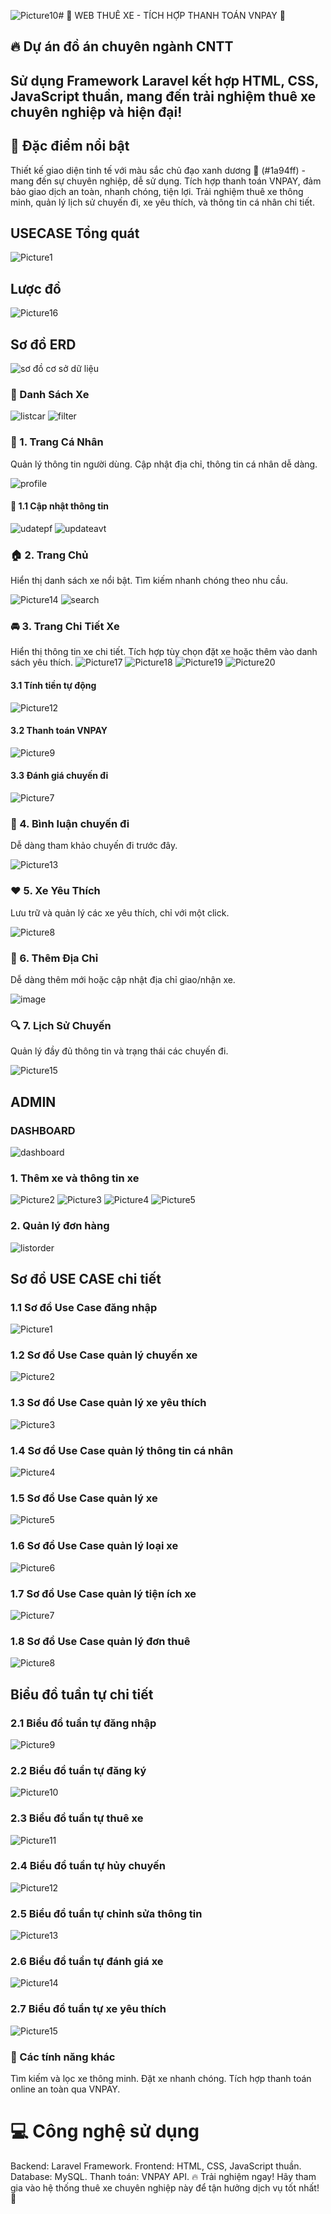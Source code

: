 ![Picture10](https://github.com/user-attachments/assets/4d6a8aa9-64fe-4251-a774-c7a41b548da3)# 🚗 WEB THUÊ XE - TÍCH HỢP THANH TOÁN VNPAY 🚗
## 🔥 Dự án đồ án chuyên ngành CNTT
## Sử dụng Framework Laravel kết hợp HTML, CSS, JavaScript thuần, mang đến trải nghiệm thuê xe chuyên nghiệp và hiện đại!

## 🎨 Đặc điểm nổi bật
Thiết kế giao diện tinh tế với màu sắc chủ đạo xanh dương 🌊 (#1a94ff) - mang đến sự chuyên nghiệp, dễ sử dụng.
Tích hợp thanh toán VNPAY, đảm bảo giao dịch an toàn, nhanh chóng, tiện lợi.
Trải nghiệm thuê xe thông minh, quản lý lịch sử chuyến đi, xe yêu thích, và thông tin cá nhân chi tiết.

## USECASE Tổng quát
![Picture1](https://github.com/user-attachments/assets/7210abcd-9552-4044-9fe7-4758100abaa8)
## Lược đồ
![Picture16](https://github.com/user-attachments/assets/d3e3640d-9ad1-4b08-982e-5a17dfe59f0f)
## Sơ đồ ERD
![sơ đồ cơ sở dữ liệu](https://github.com/user-attachments/assets/548380d3-e200-41c8-8a8f-ebc83f3383e6)

### 🚀 Danh Sách Xe

![listcar](https://github.com/user-attachments/assets/002b1b3b-6f16-4a7d-98d7-7c6558199b4b)
![filter](https://github.com/user-attachments/assets/df398a58-9d96-4915-aff2-4f5d0408e460)


### 🌟 1. Trang Cá Nhân
Quản lý thông tin người dùng.
Cập nhật địa chỉ, thông tin cá nhân dễ dàng.

![profile](https://github.com/user-attachments/assets/60c897d4-94ac-428e-9a33-74d9ddb7ae95)

#### 🌟 1.1 Cập nhật thông tin
![udatepf](https://github.com/user-attachments/assets/74df247a-1d49-4d62-81e3-9031ec47f28a)
![updateavt](https://github.com/user-attachments/assets/eabfb949-dbfc-4a53-b04e-2b8b8db173d7)


### 🏠 2. Trang Chủ
Hiển thị danh sách xe nổi bật.
Tìm kiếm nhanh chóng theo nhu cầu.

![Picture14](https://github.com/user-attachments/assets/d2681368-12e2-413f-92a5-05e2c3aac6ae)
![search](https://github.com/user-attachments/assets/68877021-49aa-47cf-af48-dfd8247594c4)


### 🚘 3. Trang Chi Tiết Xe
Hiển thị thông tin xe chi tiết.
Tích hợp tùy chọn đặt xe hoặc thêm vào danh sách yêu thích.
![Picture17](https://github.com/user-attachments/assets/6f294d95-8664-46e2-914a-d9ba778ca039)
![Picture18](https://github.com/user-attachments/assets/20e3688a-e810-4f17-9bc9-f21a88e2a47c)
![Picture19](https://github.com/user-attachments/assets/c33eed7e-929d-4022-bef3-10f08198c70a)
![Picture20](https://github.com/user-attachments/assets/360d1fa6-e4b4-418b-ad6c-28a3c7c5d346)

#### 3.1 Tính tiền tự động
![Picture12](https://github.com/user-attachments/assets/f6d0a65d-c2ef-4778-b51c-0442b9b59c72)

#### 3.2 Thanh toán VNPAY
![Picture9](https://github.com/user-attachments/assets/1bbf2522-7262-4156-859d-14fba309ee0e)

#### 3.3 Đánh giá chuyến đi 
![Picture7](https://github.com/user-attachments/assets/981d8955-6916-432b-b93a-ce090186b328)


### 📜 4. Bình luận chuyến đi
Dễ dàng tham khảo chuyến đi trước đây.

![Picture13](https://github.com/user-attachments/assets/7e90df69-4c53-4a52-827a-8bab8512ac2f)

### ❤️ 5. Xe Yêu Thích
Lưu trữ và quản lý các xe yêu thích, chỉ với một click.

![Picture8](https://github.com/user-attachments/assets/c4dbbf0f-55ee-4e2e-8bd7-783d87bb7f60)


### 📍 6. Thêm Địa Chỉ
Dễ dàng thêm mới hoặc cập nhật địa chỉ giao/nhận xe.

![image](https://github.com/user-attachments/assets/9e2530c9-2ee5-4386-a496-a9c25b4b1353)

### 🔍 7. Lịch Sử Chuyến
Quản lý đầy đủ thông tin và trạng thái các chuyến đi.

![Picture15](https://github.com/user-attachments/assets/73543650-10d1-4108-a4cb-8db0be99267e)

## ADMIN

### DASHBOARD

![dashboard](https://github.com/user-attachments/assets/4ce56ca9-b499-4ce1-81a2-4acc8f5c110f)

### 1. Thêm xe và thông tin xe 

![Picture2](https://github.com/user-attachments/assets/882850a3-21ef-4678-baba-0307e90fb9d8)
![Picture3](https://github.com/user-attachments/assets/be3d249d-3f49-4218-9f11-aa389e52c6f3)
![Picture4](https://github.com/user-attachments/assets/71f6c11a-9953-42c6-bb93-ce0b3a982301)
![Picture5](https://github.com/user-attachments/assets/13813e2e-47d5-49b2-8700-50205ed8f196)

### 2. Quản lý đơn hàng

![listorder](https://github.com/user-attachments/assets/72c77d44-5b66-41bf-a854-38711661efad)

## Sơ đồ USE CASE chi tiết 

### 1.1 Sơ đồ Use Case đăng nhập
![Picture1](https://github.com/user-attachments/assets/4278b73d-6f10-47d2-a839-d54bda3e076c)

### 1.2 Sơ đồ Use Case quản lý chuyến xe
![Picture2](https://github.com/user-attachments/assets/17a487c1-7015-4f52-8371-a70a9b049550)

### 1.3 Sơ đồ Use Case quản lý xe yêu thích
![Picture3](https://github.com/user-attachments/assets/118eae46-6bf4-4b32-bb05-100e652a3bd9)

### 1.4 Sơ đồ Use Case quản lý thông tin cá nhân
![Picture4](https://github.com/user-attachments/assets/11803883-362b-4d77-8cf4-9b18fd32ca49)

### 1.5 Sơ đồ Use Case quản lý xe
![Picture5](https://github.com/user-attachments/assets/391abed1-1084-4e33-9e3b-ad4ff5535e0b)

### 1.6 Sơ đồ Use Case quản lý loại xe
![Picture6](https://github.com/user-attachments/assets/a6b16221-c63f-4b40-89a9-9bb1eb4394eb)
	
### 1.7 Sơ đồ Use Case quản lý tiện ích xe
![Picture7](https://github.com/user-attachments/assets/6791f2f9-4ba7-42dd-a511-64040c52551e)

### 1.8 Sơ đồ Use Case quản lý đơn thuê
![Picture8](https://github.com/user-attachments/assets/b999e006-df72-4d36-b38a-5eed4c92d812)

## Biểu đồ tuần tự chi tiết 

### 2.1 Biểu đồ tuần tự đăng nhập
![Picture9](https://github.com/user-attachments/assets/9e7a4377-1e31-48ae-8a44-4554509437b1)

### 2.2 Biểu đồ tuần tự đăng ký
![Picture10](https://github.com/user-attachments/assets/0974881d-4132-4c08-a7eb-2e51ddff6191)

### 2.3 Biểu đồ tuần tự thuê xe
![Picture11](https://github.com/user-attachments/assets/37111939-0081-4951-a91b-2e95052606f6)

### 2.4 Biểu đồ tuần tự hủy chuyến
![Picture12](https://github.com/user-attachments/assets/d8cf605d-c6b4-47a5-b38f-f666c5db7c0e)

### 2.5 Biểu đồ tuần tự chỉnh sửa thông tin 
![Picture13](https://github.com/user-attachments/assets/0aab250d-2170-4fdf-a32f-4d45e882ea38)

### 2.6 Biểu đồ tuần tự đánh giá xe
![Picture14](https://github.com/user-attachments/assets/2c8247c4-2fdd-4cd1-9f89-87a867b6b90d)

### 2.7 Biểu đồ tuần tự xe yêu thích
![Picture15](https://github.com/user-attachments/assets/903205d1-1aa4-409b-91b5-6bfcd2086df9)


### 🎯 Các tính năng khác
Tìm kiếm và lọc xe thông minh.
Đặt xe nhanh chóng.
Tích hợp thanh toán online an toàn qua VNPAY.
# 💻 Công nghệ sử dụng
Backend: Laravel Framework.
Frontend: HTML, CSS, JavaScript thuần.
Database: MySQL.
Thanh toán: VNPAY API.
🔥 Trải nghiệm ngay!
Hãy tham gia vào hệ thống thuê xe chuyên nghiệp này để tận hưởng dịch vụ tốt nhất! 🚀

